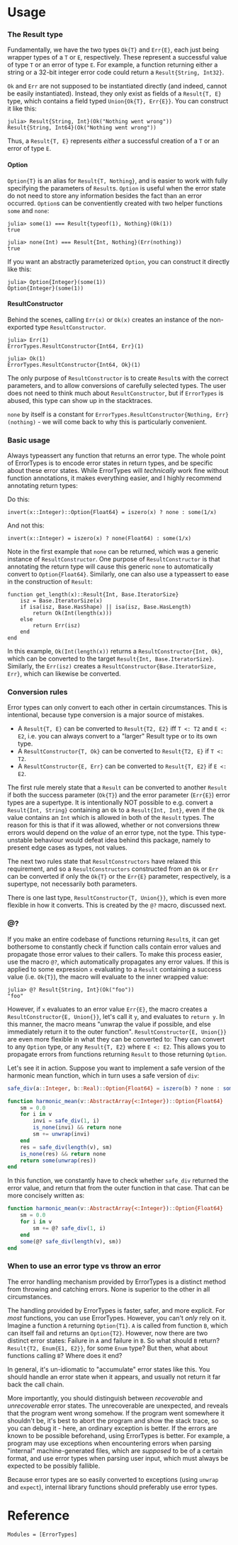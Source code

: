 # Usage

### The Result type
Fundamentally, we have the two types `Ok{T}` and `Err{E}`, each just being wrapper types of a `T` or `E`, respectively. These represent a successful value of type `T` or an error of type `E`. For example, a function returning either a string or a 32-bit integer error code could return a `Result{String, Int32}`.

`Ok` and `Err` are not supposed to be instantiated directly (and indeed, cannot be easily instantiated). Instead, they only exist as fields of a `Result{T, E}` type, which contains a field typed `Union{Ok{T}, Err{E}}`. You can construct it like this:

```
julia> Result{String, Int}(Ok("Nothing went wrong"))
Result{String, Int64}(Ok("Nothing went wrong"))
```

Thus, a `Result{T, E}` represents _either_ a successful creation of a `T` or an error of type `E`.

#### Option
`Option{T}` is an alias for `Result{T, Nothing}`, and is easier to work with fully specifying the parameters of `Result`s. `Option` is useful when the error state do not need to store any information besides the fact than an error occurred. `Option`s can be conventiently created with two helper functions `some` and `none`:

```
julia> some(1) === Result{typeof(1), Nothing}(Ok(1))
true

julia> none(Int) === Result{Int, Nothing}(Err(nothing))
true
```

If you want an abstractly parameterized `Option`, you can construct it directly like this:

```
julia> Option{Integer}(some(1))
Option{Integer}(some(1))
```

#### ResultConstructor
Behind the scenes, calling `Err(x)` or `Ok(x)` creates an instance of the non-exported type `ResultConstructor`.

```
julia> Err(1)
ErrorTypes.ResultConstructor{Int64, Err}(1)

julia> Ok(1)
ErrorTypes.ResultConstructor{Int64, Ok}(1)
```

The only purpose of `ResultConstructor` is to create `Result`s with the correct parameters, and to allow conversions of carefully selected types. The user does not need to think much about `ResultConstructor`, but if `ErrorTypes` is abused, this type can show up in the stacktraces.

`none` by itself is a constant for `ErrorTypes.ResultConstructor{Nothing, Err}(nothing)` - we will come back to why this is particularly convenient.

### Basic usage
Always typeassert any function that returns an error type. The whole point of ErrorTypes is to encode error states in return types, and be specific about these error states. While ErrorTypes will _technically_ work fine without function annotations, it makes everything easier, and I highly recommend annotating return types:

Do this:
```
invert(x::Integer)::Option{Float64} = iszero(x) ? none : some(1/x)
```

And not this:
```
invert(x::Integer) = iszero(x) ? none(Float64) : some(1/x)
```

Note in the first example that `none` can be returned, which was a generic instance of `ResultConstructor`. One purpose of `ResultConstructor` is that annotating the return type will cause this generic `none` to automatically convert to `Option{Float64}`. Similarly, one can also use a typeassert to ease in the construction of `Result`:

```
function get_length(x)::Result{Int, Base.IteratorSize}
    isz = Base.IteratorSize(x)
    if isa(isz, Base.HasShape) || isa(isz, Base.HasLength)
        return Ok(Int(length(x)))
    else
        return Err(isz)
    end
end
```

In this example, `Ok(Int(length(x))` returns a `ResultConstructor{Int, Ok}`, which can be converted to the target `Result{Int, Base.IteratorSize}`. Similarly, the `Err(isz)` creates a `ResultConstructor{Base.IteratorSize, Err}`, which can likewise be converted.

### Conversion rules
Error types can only convert to each other in certain circumstances. This is intentional, because type conversion is a major source of mistakes.

* A `Result{T, E}` can be converted to `Result{T2, E2}` iff `T <: T2` and `E <: E2`, i.e. you can always convert to a "larger" Result type or to its own type.
* A `ResultConstructor{T, Ok}` can be converted to `Result{T2, E}` if `T <: T2`.
* A `ResultConstructor{E, Err}` can be converted to `Result{T, E2}` if `E <: E2`.

The first rule merely state that a `Result` can be converted to another `Result` if both the success parameter (`Ok{T}`) and the error parameter (`Err{E}`) error types are a supertype. It is intentionally NOT possible to e.g. convert a `Result{Int, String}` containing an `Ok` to a `Result{Int, Int}`, even if the `Ok` value contains an `Int` which is allowed in both of the `Result` types. The reason for this is that if it was allowed, whether or not conversions threw errors would depend on the _value_ of an error type, not the type. This type-unstable behaviour would defeat idea behind this package, namely to present edge cases as types, not values.

The next two rules state that `ResultConstructors` have relaxed this requirement, and so a `ResultConstructors` constructed from an `Ok` or `Err` can be converted if only the `Ok{T}` or the `Err{E}` parameter, respectively, is a supertype, not necessarily both parameters.

There is one last type, `ResultConstructor{T, Union{}}`, which is even more flexible in how it converts. This is created by the `@?` macro, discussed next.

### @?
If you make an entire codebase of functions returning `Result`s, it can get bothersome to constantly check if function calls contain error values and propagate those error values to their callers. To make this process easier, use the macro `@?`, which automatically propagates any error values. If this is applied to some expression `x` evaluating to a `Result` containing a success value (i.e. `Ok{T}`), the macro will evaluate to the inner wrapped value:

```
julia> @? Result{String, Int}(Ok("foo"))
"foo"
```

However, if `x` evaluates to an error value `Err{E}`, the macro creates a `ResultConstructor{E, Union{}}`, let's call it `y`, and evaluates to `return y`. In this manner, the macro means "unwrap the value if possible, and else immediately return it to the outer function". `ResultConstructor{E, Union{}}` are even more flexible in what they can be converted to: They can convert to any `Option` type, or any `Result{T, E2}` where `E <: E2`. This allows you to propagate errors from functions returning `Result` to those returning `Option`.

Let's see it in action. Suppose you want to implement a safe version of the harmonic mean function, which in turn uses a safe version of `div`:

```julia
safe_div(a::Integer, b::Real)::Option{Float64} = iszero(b) ? none : some(a/b)

function harmonic_mean(v::AbstractArray{<:Integer})::Option{Float64}
    sm = 0.0
    for i in v
        invi = safe_div(1, i)
        is_none(invi) && return none
        sm += unwrap(invi)
    end
    res = safe_div(length(v), sm)
    is_none(res) && return none
    return some(unwrap(res))
end
```

In this function, we constantly have to check whether `safe_div` returned the error value, and return that from the outer function in that case. That can be more concisely written as:

```julia
function harmonic_mean(v::AbstractArray{<:Integer})::Option{Float64}
    sm = 0.0
    for i in v
        sm += @? safe_div(1, i)
    end
    some(@? safe_div(length(v), sm))
end
```

### When to use an error type vs throw an error
The error handling mechanism provided by ErrorTypes is a distinct method from throwing and catching errors. None is superior to the other in all circumstances.

The handling provided by ErrorTypes is faster, safer, and more explicit. For *most* functions, you can use ErrorTypes. However, you can't *only* rely on it. Imagine a function `A` returning `Option{T1}`. `A` is called from function `B`, which can itself fail and returns an `Option{T2}`. However, now there are two distinct error states: Failure in `A` and failure in `B`. So what should `B` return? `Result{T2, Enum{E1, E2}}`, for some `Enum` type? But then, what about functions calling `B`? Where does it end?

In general, it's un-idiomatic to "accumulate" error states like this. You should handle an error state when it appears, and usually not return it far back the call chain.

More importantly, you should distinguish between _recoverable_ and _unrecoverable_ error states. The unrecoverable are unexpected, and reveals that the program went wrong somehow. If the program went somewhere it shouldn't be, it's best to abort the program and show the stack trace, so you can debug it - here, an ordinary exception is better. If the errors are known to be possible beforehand, using ErrorTypes is better. For example, a program may use exceptions when encountering errors when parsing "internal" machine-generated files, which are _supposed_ to be of a certain format, and use error types when parsing user input, which must always be expected to be possibly fallible.

Because error types are so easily converted to exceptions (using `unwrap` and `expect`), internal library functions should preferably use error types.

# Reference

```@autodocs
Modules = [ErrorTypes]
```


